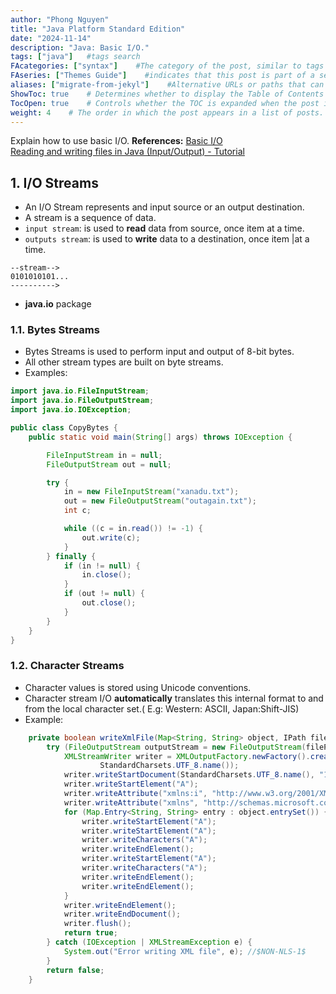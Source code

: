 ```yaml
---
author: "Phong Nguyen"
title: "Java Platform Standard Edition"
date: "2024-11-14"
description: "Java: Basic I/O."
tags: ["java"]   #tags search
FAcategories: ["syntax"]    #The category of the post, similar to tags but usually for broader classification.
FAseries: ["Themes Guide"]    #indicates that this post is part of a series of related posts
aliases: ["migrate-from-jekyl"]    #Alternative URLs or paths that can be used to access this post, useful for redirects from old posts or similar content.
ShowToc: true    # Determines whether to display the Table of Contents (TOC) for the post.
TocOpen: true    # Controls whether the TOC is expanded when the post is loaded. 
weight: 4    # The order in which the post appears in a list of posts. Lower numbers make the post appear earlier.
---
```

Explain how to use basic I/O.
**References:** 
[Basic I/O](https://docs.oracle.com/javase/tutorial/essential/io/index.html)<br>
[Reading and writing files in Java (Input/Output) - Tutorial](https://www.vogella.com/tutorials/JavaIO/article.html)<br>
## 1. I/O Streams
- An I/O Stream represents and input source or an output destination.
- A stream is a sequence of data.
- `input stream`: is used to **read** data from source, once item at a time.
- `outputs stream`: is used to **write** data to a destination, once item |at a time.
```
--stream-->
0101010101...
---------->
```
- **java.io** package

### 1.1. Bytes Streams
- Bytes Streams is used to perform input and output of 8-bit bytes.
- All other stream types are built on byte streams.
- Examples:
```java
import java.io.FileInputStream;
import java.io.FileOutputStream;
import java.io.IOException;

public class CopyBytes {
    public static void main(String[] args) throws IOException {

        FileInputStream in = null;
        FileOutputStream out = null;

        try {
            in = new FileInputStream("xanadu.txt");
            out = new FileOutputStream("outagain.txt");
            int c;

            while ((c = in.read()) != -1) {
                out.write(c);
            }
        } finally {
            if (in != null) {
                in.close();
            }
            if (out != null) {
                out.close();
            }
        }
    }
}

```

### 1.2. Character Streams
- Character values is stored using Unicode conventions.
- Character stream I/O **automatically** translates this internal format to and from the local character set.( E.g: Western: ASCII, Japan:Shift-JIS)
- Example:
```java
	private boolean writeXmlFile(Map<String, String> object, IPath filePath) {
		try (FileOutputStream outputStream = new FileOutputStream(filePath.toFile())) {
			XMLStreamWriter writer = XMLOutputFactory.newFactory().createXMLStreamWriter(outputStream,
					StandardCharsets.UTF_8.name());
			writer.writeStartDocument(StandardCharsets.UTF_8.name(), "1.0"); //$NON-NLS-1$
			writer.writeStartElement("A");
			writer.writeAttribute("xmlns:i", "http://www.w3.org/2001/XMLSchema-instance");
			writer.writeAttribute("xmlns", "http://schemas.microsoft.com/2003/10/Serialization/Arrays");
			for (Map.Entry<String, String> entry : object.entrySet()) {
				writer.writeStartElement("A");
				writer.writeStartElement("A");
				writer.writeCharacters("A");
				writer.writeEndElement();
				writer.writeStartElement("A");
				writer.writeCharacters("A");
				writer.writeEndElement();
				writer.writeEndElement();
			}
			writer.writeEndElement();
			writer.writeEndDocument();
			writer.flush();
			return true;
		} catch (IOException | XMLStreamException e) {
			System.out("Error writing XML file", e); //$NON-NLS-1$
		}
		return false;
	}
```
